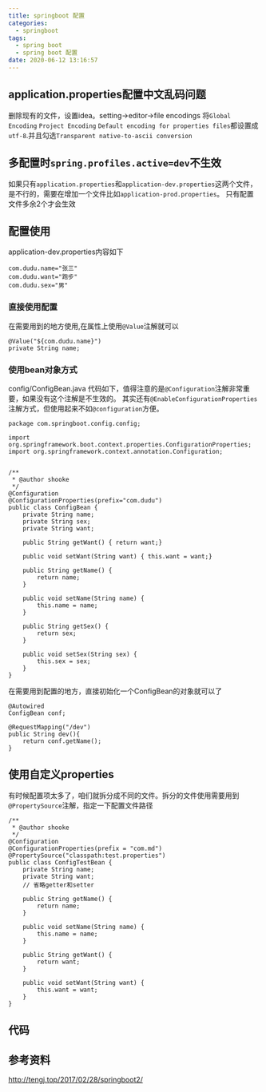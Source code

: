 ```yaml
---
title: springboot 配置
categories:
  - springboot
tags:
  - spring boot
  - spring boot 配置
date: 2020-06-12 13:16:57
---
```

## application.properties配置中文乱码问题
删除现有的文件，设置idea。setting->editor->file encodings 将`Global Encoding` `Project Encoding` `Default encoding for properties files`都设置成`utf-8`.并且勾选`Transparent native-to-ascii conversion`

## 多配置时`spring.profiles.active=dev`不生效
如果只有`application.properties`和`application-dev.properties`这两个文件，是不行的，需要在增加一个文件比如`application-prod.properties`。
只有配置文件多余2个才会生效

## 配置使用
application-dev.properties内容如下
```
com.dudu.name="张三"
com.dudu.want="跑步"
com.dudu.sex="男"
```
### 直接使用配置
在需要用到的地方使用,在属性上使用`@Value`注解就可以
```
@Value("${com.dudu.name}")
private String name;
```
### 使用bean对象方式
config/ConfigBean.java 代码如下，值得注意的是`@Configuration`注解非常重要，如果没有这个注解是不生效的。
其实还有`@EnableConfigurationProperties`注解方式，但使用起来不如`@configuration`方便。
```
package com.springboot.config.config;

import org.springframework.boot.context.properties.ConfigurationProperties;
import org.springframework.context.annotation.Configuration;


/**
 * @author shooke
 */
@Configuration
@ConfigurationProperties(prefix="com.dudu")
public class ConfigBean {
    private String name;
    private String sex;
    private String want;

    public String getWant() { return want;}

    public void setWant(String want) { this.want = want;}

    public String getName() {
        return name;
    }

    public void setName(String name) {
        this.name = name;
    }

    public String getSex() {
        return sex;
    }

    public void setSex(String sex) {
        this.sex = sex;
    }
}
```
在需要用到配置的地方，直接初始化一个ConfigBean的对象就可以了
```
@Autowired
ConfigBean conf;

@RequestMapping("/dev")
public String dev(){
    return conf.getName();
}
```

## 使用自定义properties
有时候配置项太多了，咱们就拆分成不同的文件。拆分的文件使用需要用到`@PropertySource`注解，指定一下配置文件路径
```
/**
 * @author shooke
 */
@Configuration
@ConfigurationProperties(prefix = "com.md")
@PropertySource("classpath:test.properties")
public class ConfigTestBean {
    private String name;
    private String want;
    // 省略getter和setter

    public String getName() {
        return name;
    }

    public void setName(String name) {
        this.name = name;
    }

    public String getWant() {
        return want;
    }

    public void setWant(String want) {
        this.want = want;
    }
}

```

## 代码

## 参考资料
http://tengj.top/2017/02/28/springboot2/